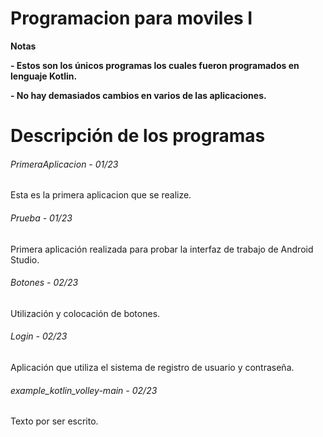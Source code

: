 # Programacion para moviles I

<!----Notas---->
**Notas**

**- Estos son los únicos programas los cuales fueron programados en lenguaje Kotlin.**

**- No hay demasiados cambios en varios de las aplicaciones.**
<!----Separador de las notas---->

<!----Directorio con descripción de los programas---->
# Descripción de los programas
###### PrimeraAplicacion - 01/23
Esta es la primera aplicacion que se realize.

<!----Separador---->

###### Prueba - 01/23
Primera aplicación realizada para probar la interfaz de trabajo de Android Studio.

<!----Separador---->

###### Botones - 02/23
Utilización y colocación de botones.

<!----Separador---->

###### Login - 02/23
Aplicación que utiliza el sistema de registro de usuario y contraseña.

<!----Separador---->

###### example_kotlin_volley-main - 02/23
Texto por ser escrito.

<!----Separador del directorio con descripción de los programas---->